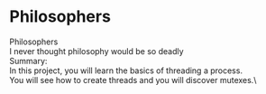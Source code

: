 # Philosophers

Philosophers\
I never thought philosophy would be so deadly\
Summary:\
In this project, you will learn the basics of threading a process.\
You will see how to create threads and you will discover mutexes.\
